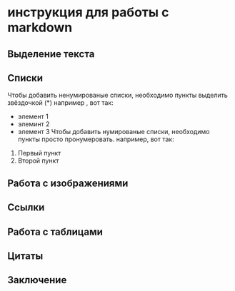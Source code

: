# инструкция для работы с markdown

## Выделение текста

## Списки

Чтобы добавить ненумированые списки, необходимо пункты выделить звёздочкой (*) например , вот так: 
* элемент 1
* элеминт 2
* элемент 3
Чтобы добавить нумированые списки, необходимо пункты  просто пронумеровать. например, вот так: 
1. Первый пункт 
2. Второй пункт

## Работа с изображениями

## Ссылки

## Работа с таблицами

## Цитаты

## Заключение